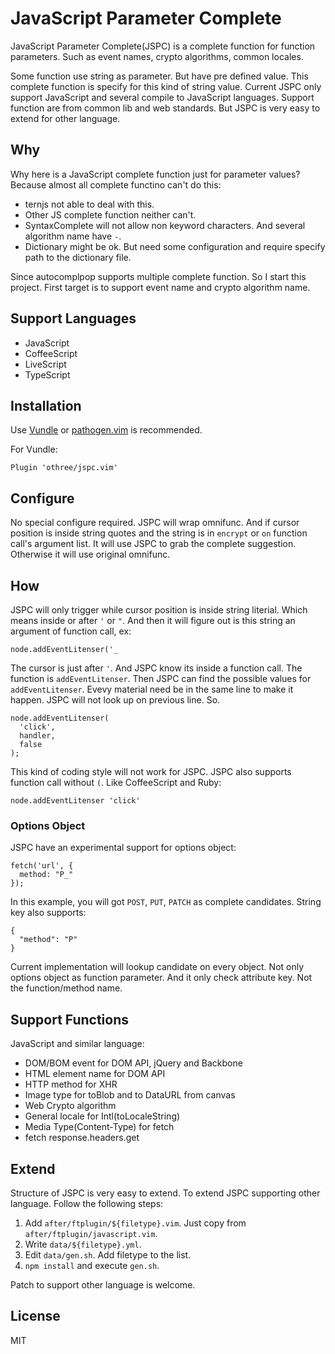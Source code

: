 JavaScript Parameter Complete
=========================================

JavaScript Parameter Complete(JSPC) is a complete function for function parameters. Such as event names, crypto algorithms, common locales.

Some function use string as parameter. But have pre defined value. This complete function is specify for this kind of string value.
Current JSPC only support JavaScript and several compile to JavaScript languages. Support function are from common lib and web standards.
But JSPC is very easy to extend for other language.

Why
---

Why here is a JavaScript complete function just for parameter values? Because almost all complete functino can't do this:

* ternjs not able to deal with this.
* Other JS complete function neither can't.
* SyntaxComplete will not allow non keyword characters. And several algorithm name have `-`.
* Dictionary might be ok. But need some configuration and require specify path to the dictionary file.

Since autocomplpop supports multiple complete function. So I start this project. First target is to support event name and crypto algorithm name.


Support Languages
-----------------

- JavaScript
- CoffeeScript
- LiveScript
- TypeScript

Installation
------------

Use [Vundle][] or [pathogen.vim][] is recommended.

[Vundle]:https://github.com/gmarik/vundle
[pathogen.vim]:https://github.com/tpope/vim-pathogen

For Vundle:

    Plugin 'othree/jspc.vim'

Configure
---------

No special configure required. JSPC will wrap omnifunc. And if cursor position is inside string quotes and the string is in `encrypt` or `on` function call's argument list. It will use JSPC to grab the complete suggestion. Otherwise it will use original omnifunc.

[autocomplpop]:https://github.com/othree/vim-autocomplpop

How
---

JSPC will only trigger while cursor position is inside string literial. Which means inside or after `'` or `"`.
And then it will figure out is this string an argument of function call, ex:

    node.addEventLitenser('_

The cursor is just after `'`. And JSPC know its inside a function call. The function is `addEventLitenser`. 
Then JSPC can find the possible values for `addEventLitenser`. Evevy material need be in the same line to make it happen.
JSPC will not look up on previous line. So.

    node.addEventLitenser(
      'click',
      handler,
      false
    );

This kind of coding style will not work for JSPC. JSPC also supports function call without `(`. Like CoffeeScript and Ruby:

    node.addEventLitenser 'click'

### Options Object

JSPC have an experimental support for options object:

    fetch('url', {
      method: "P_"
    });

In this example, you will got `POST`, `PUT`, `PATCH` as complete candidates. String key also supports:

    {
      "method": "P"
    }

Current implementation will lookup candidate on every object. Not only options object as function parameter. And it only check attribute key. Not the function/method name.

Support Functions
-----------------

JavaScript and similar language:

- DOM/BOM event for DOM API, jQuery and Backbone
- HTML element name for DOM API
- HTTP method for XHR
- Image type for toBlob and to DataURL from canvas
- Web Crypto algorithm
- General locale for Intl(toLocaleString)
- Media Type(Content-Type) for fetch
- fetch response.headers.get

Extend
------

Structure of JSPC is very easy to extend. To extend JSPC supporting other language. Follow the following steps:

1. Add `after/ftplugin/${filetype}.vim`. Just copy from `after/ftplugin/javascript.vim`.
2. Write `data/${filetype}.yml`.
3. Edit `data/gen.sh`. Add filetype to the list.
4. `npm install` and execute `gen.sh`.

Patch to support other language is welcome.

License
-------

MIT
